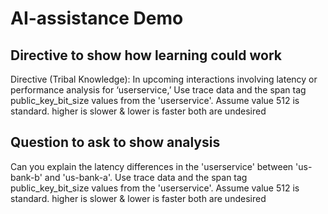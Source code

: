 # AI-assistance Demo

## Directive to show how learning could work

Directive (Tribal Knowledge): In upcoming interactions involving latency or performance analysis for ‘userservice,’ Use trace data and the span tag public_key_bit_size values from the 'userservice'. Assume value 512 is standard. higher is slower & lower is faster both are undesired

## Question to ask  to show analysis

Can you explain the latency differences in the 'userservice' between 'us-bank-b' and 'us-bank-a'. Use trace data and the span tag public_key_bit_size values from the 'userservice'. Assume value 512 is standard. higher is slower & lower is faster both are undesired